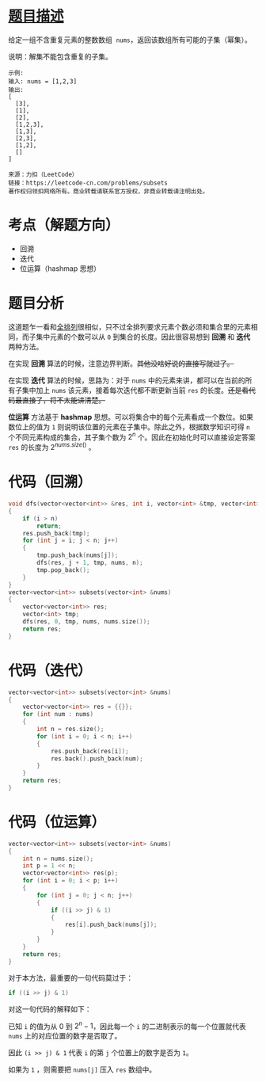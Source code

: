<!--
 * @Description:
 * @Author: Hongyang_Yang
 * @Date: 2020-08-22 12:30:21
 * @LastEditors: Hongyang_Yang
 * @LastEditTime: 2020-08-22 12:47:54
-->

# [题目描述]()

给定一组不含重复元素的整数数组  `nums`，返回该数组所有可能的子集（幂集）。

说明：解集不能包含重复的子集。

```
示例:
输入: nums = [1,2,3]
输出:
[
  [3],
  [1],
  [2],
  [1,2,3],
  [1,3],
  [2,3],
  [1,2],
  []
]
```

```
来源：力扣（LeetCode）
链接：https://leetcode-cn.com/problems/subsets
著作权归领扣网络所有。商业转载请联系官方授权，非商业转载请注明出处。
```

# 考点（解题方向）

- 回溯
- 迭代
- 位运算（hashmap 思想）

# 题目分析

这道题乍一看和[全排列](https://leetcode-cn.com/problems/permutations/)很相似，只不过全排列要求元素个数必须和集合里的元素相同，而子集中元素的个数可以从 `0` 到集合的长度。因此很容易想到 **回溯** 和 **迭代** 两种方法。

在实现 **回溯** 算法的时候，注意边界判断。~~其他没啥好说的直接写就过了。~~

在实现 **迭代** 算法的时候，思路为：对于 `nums` 中的元素来讲，都可以在当前的所有子集中加上 `nums` 该元素，接着每次迭代都不断更新当前 `res` 的长度。~~还是看代码最直接了，将不太能讲清楚。~~

**位运算** 方法基于 **hashmap** 思想。可以将集合中的每个元素看成一个数位。如果数位上的值为 `1` 则说明该位置的元素在子集中。除此之外，根据数学知识可得 `n` 个不同元素构成的集合，其子集个数为 $2^n$ 个。因此在初始化时可以直接设定答案 `res` 的长度为 $2^{nums.size()}$ 。

# 代码（回溯）

```cpp
void dfs(vector<vector<int>> &res, int i, vector<int> &tmp, vector<int> &nums, int n)
{
    if (i > n)
        return;
    res.push_back(tmp);
    for (int j = i; j < n; j++)
    {
        tmp.push_back(nums[j]);
        dfs(res, j + 1, tmp, nums, n);
        tmp.pop_back();
    }
}
vector<vector<int>> subsets(vector<int> &nums)
{
    vector<vector<int>> res;
    vector<int> tmp;
    dfs(res, 0, tmp, nums, nums.size());
    return res;
}
```

# 代码（迭代）

```cpp
vector<vector<int>> subsets(vector<int> &nums)
{
    vector<vector<int>> res = {{}};
    for (int num : nums)
    {
        int n = res.size();
        for (int i = 0; i < n; i++)
        {
            res.push_back(res[i]);
            res.back().push_back(num);
        }
    }
    return res;
}
```

# 代码（位运算）

```cpp
vector<vector<int>> subsets(vector<int> &nums)
{
    int n = nums.size();
    int p = 1 << n;
    vector<vector<int>> res(p);
    for (int i = 0; i < p; i++)
    {
        for (int j = 0; j < n; j++)
        {
            if ((i >> j) & 1)
            {
                res[i].push_back(nums[j]);
            }
        }
    }
    return res;
}
```

对于本方法，最重要的一句代码莫过于：

```cpp
if ((i >> j) & 1)
```

对这一句代码的解释如下：

已知 `i` 的值为从 $0$ 到 $2^n-1$，因此每一个 `i` 的二进制表示的每一个位置就代表 `nums` 上的对应位置的数字是否取了。

因此 `(i >> j) & 1` 代表 `i` 的第 `j` 个位置上的数字是否为 `1`。

如果为 `1` ，则需要把 `nums[j]` 压入 `res` 数组中。
